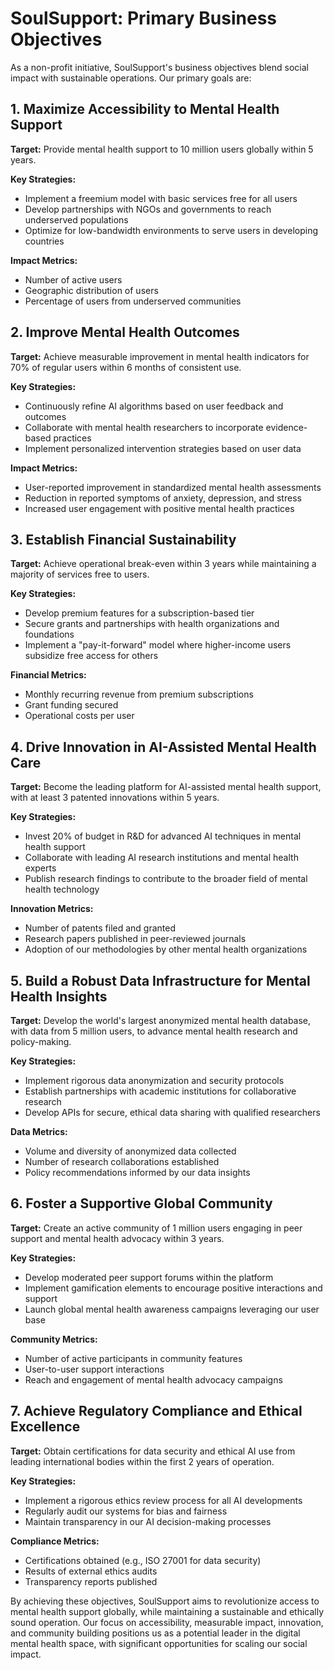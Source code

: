 # SoulSupport: Primary Business Objectives

As a non-profit initiative, SoulSupport's business objectives blend social impact with sustainable operations. Our primary goals are:

## 1. Maximize Accessibility to Mental Health Support

**Target:** Provide mental health support to 10 million users globally within 5 years.

**Key Strategies:**
- Implement a freemium model with basic services free for all users
- Develop partnerships with NGOs and governments to reach underserved populations
- Optimize for low-bandwidth environments to serve users in developing countries

**Impact Metrics:**
- Number of active users
- Geographic distribution of users
- Percentage of users from underserved communities

## 2. Improve Mental Health Outcomes

**Target:** Achieve measurable improvement in mental health indicators for 70% of regular users within 6 months of consistent use.

**Key Strategies:**
- Continuously refine AI algorithms based on user feedback and outcomes
- Collaborate with mental health researchers to incorporate evidence-based practices
- Implement personalized intervention strategies based on user data

**Impact Metrics:**
- User-reported improvement in standardized mental health assessments
- Reduction in reported symptoms of anxiety, depression, and stress
- Increased user engagement with positive mental health practices

## 3. Establish Financial Sustainability

**Target:** Achieve operational break-even within 3 years while maintaining a majority of services free to users.

**Key Strategies:**
- Develop premium features for a subscription-based tier
- Secure grants and partnerships with health organizations and foundations
- Implement a "pay-it-forward" model where higher-income users subsidize free access for others

**Financial Metrics:**
- Monthly recurring revenue from premium subscriptions
- Grant funding secured
- Operational costs per user

## 4. Drive Innovation in AI-Assisted Mental Health Care

**Target:** Become the leading platform for AI-assisted mental health support, with at least 3 patented innovations within 5 years.

**Key Strategies:**
- Invest 20% of budget in R&D for advanced AI techniques in mental health support
- Collaborate with leading AI research institutions and mental health experts
- Publish research findings to contribute to the broader field of mental health technology

**Innovation Metrics:**
- Number of patents filed and granted
- Research papers published in peer-reviewed journals
- Adoption of our methodologies by other mental health organizations

## 5. Build a Robust Data Infrastructure for Mental Health Insights

**Target:** Develop the world's largest anonymized mental health database, with data from 5 million users, to advance mental health research and policy-making.

**Key Strategies:**
- Implement rigorous data anonymization and security protocols
- Establish partnerships with academic institutions for collaborative research
- Develop APIs for secure, ethical data sharing with qualified researchers

**Data Metrics:**
- Volume and diversity of anonymized data collected
- Number of research collaborations established
- Policy recommendations informed by our data insights

## 6. Foster a Supportive Global Community

**Target:** Create an active community of 1 million users engaging in peer support and mental health advocacy within 3 years.

**Key Strategies:**
- Develop moderated peer support forums within the platform
- Implement gamification elements to encourage positive interactions and support
- Launch global mental health awareness campaigns leveraging our user base

**Community Metrics:**
- Number of active participants in community features
- User-to-user support interactions
- Reach and engagement of mental health advocacy campaigns

## 7. Achieve Regulatory Compliance and Ethical Excellence

**Target:** Obtain certifications for data security and ethical AI use from leading international bodies within the first 2 years of operation.

**Key Strategies:**
- Implement a rigorous ethics review process for all AI developments
- Regularly audit our systems for bias and fairness
- Maintain transparency in our AI decision-making processes

**Compliance Metrics:**
- Certifications obtained (e.g., ISO 27001 for data security)
- Results of external ethics audits
- Transparency reports published

By achieving these objectives, SoulSupport aims to revolutionize access to mental health support globally, while maintaining a sustainable and ethically sound operation. Our focus on accessibility, measurable impact, innovation, and community building positions us as a potential leader in the digital mental health space, with significant opportunities for scaling our social impact.
